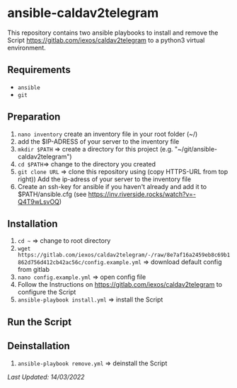 # ansible-caldav2telegram

This repository contains two ansible playbooks to install and remove the Script https://gitlab.com/iexos/caldav2telegram to a python3 virtual environment.

## Requirements
- `ansible`
- `git`

## Preparation
1) `nano inventory` create an inventory file in your root folder (~/) 
2) add the $IP-ADRESS of your server to the inventory file
2) `mkdir $PATH` => create a directory for this project (e.g. "~/git/ansible-caldav2telegram")
3) `cd $PATH`=> change to the directory you created
3) `git clone URL` => clone this repository using (copy HTTPS-URL from top right)) Add the ip-adress of your server to the inventory file
4) Create an ssh-key for ansible if you haven't already and add it to $PATH/ansible.cfg (see https://inv.riverside.rocks/watch?v=-Q4T9wLsvOQ)

## Installation
1) `cd ~` => change to root directory
2) `wget https://gitlab.com/iexos/caldav2telegram/-/raw/8e7af16a2459eb8c69b1862d756d412cb42ac56c/config.example.yml` => download default config from gitlab
3) `nano config.example.yml` => open config file
4) Follow the Instructions on https://gitlab.com/iexos/caldav2telegram to configure the Script
5) `ansible-playbook install.yml` => install the Script

## Run the Script


## Deinstallation
1) `ansible-playbook remove.yml` => deinstall the Script

*Last Updated: 14/03/2022*
